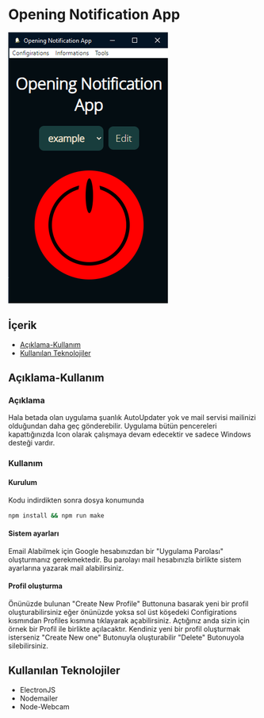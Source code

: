 # Opening Notification App

![AppView!](https://github.com/CilginSinek/opening-notification-app/blob/main/assets/App.png?raw=true)

## İçerik
- [Açıklama-Kullanım](#Açıklama-Kullanım)
- [Kullanılan Teknolojiler](#KullanilanTeknolojiler)

## Açıklama-Kullanım

### Açıklama

Hala betada olan uygulama şuanlık AutoUpdater yok ve mail servisi mailinizi olduğundan daha geç gönderebilir. Uygulama bütün pencereleri kapattığınızda Icon olarak çalışmaya devam edecektir ve sadece Windows desteği vardır.

### Kullanım

#### Kurulum

Kodu indirdikten sonra dosya konumunda
```bash
npm install && npm run make
```
#### Sistem ayarları

Email Alabilmek için Google hesabınızdan bir "Uygulama Parolası" oluşturmanız gerekmektedir. Bu parolayı mail hesabınızla birlikte sistem ayarlarına yazarak mail alabilirsiniz.

#### Profil oluşturma

Önünüzde bulunan "Create New Profile" Buttonuna basarak yeni bir profil oluşturabilirsiniz eğer önünüzde yoksa sol üst köşedeki Configirations kısmından Profiles kısmına tıklayarak açabilirsiniz. Açtığınız anda sizin için örnek bir Profil ile birlikte açılacaktır. Kendiniz yeni bir profil oluşturmak isterseniz "Create New one" Butonuyla oluşturabilir "Delete" Butonuyola silebilirsiniz.

## Kullanılan Teknolojiler
- ElectronJS
- Nodemailer
- Node-Webcam
